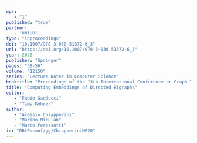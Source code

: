 ```yaml
---
wps: 
   - "1"
published: "true"
partner: 
   - "UNIUD"
type: "inproceedings"
doi: "10.1007/978-3-030-51372-6_3"
url: "https://doi.org/10.1007/978-3-030-51372-6_3"
year: 2020
publisher: "Springer"
pages: "38-56"
volume: "12150"
series: "Lecture Notes in Computer Science"
booktitle: "Proceedings of the 13th International Conference on Graph Transformation (ICGT 2020)"
title: "Computing Embeddings of Directed Bigraphs"
editor: 
   - "Fabio Gadducci"
   - "Timo Kehrer"
author: 
   - "Alessio Chiapperini"
   - "Marino Miculan"
   - "Marco Peressotti"
id: "DBLP:conf/gg/ChiapperiniMP20"
---
```

